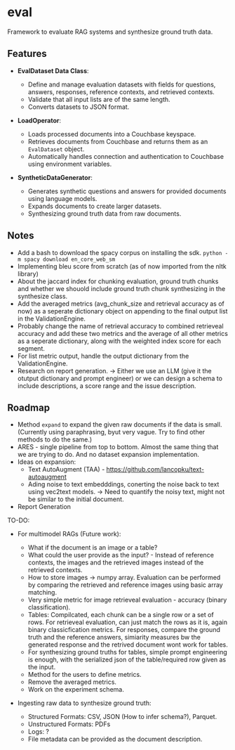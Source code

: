 # eval
Framework to evaluate RAG systems and synthesize ground truth data.

## Features

- **EvalDataset Data Class**: 
  - Define and manage evaluation datasets with fields for questions, answers, responses, reference contexts, and retrieved contexts.
  - Validate that all input lists are of the same length.
  - Converts datasets to JSON format.

- **LoadOperator**:
  - Loads processed documents into a Couchbase keyspace.
  - Retrieves documents from Couchbase and returns them as an `EvalDataset` object.
  - Automatically handles connection and authentication to Couchbase using environment variables.

- **SyntheticDataGenerator**:
  - Generates synthetic questions and answers for provided documents using language models.
  - Expands documents to create larger datasets.
  - Synthesizing ground truth data from raw documents.

## Notes

- Add a bash to download the spacy corpus on installing the sdk. ``python -m spacy download en_core_web_sm``
- Implementing bleu score from scratch (as of now imported from the nltk library)
- About the jaccard index for chunking evaluation, ground truth chunks and whether we shouold include ground truth chunk synthesizing in the synthesize class.
- Add the averaged metrics (avg_chunk_size and retrieval accuracy as of now) as a seperate dictionary object on appending to the final output list in the ValidationEngine. 
- Probably change the name of retrieval accuracy to combined retrieveal accuracy and add these two metrics and the average of all other metrics as a seperate dictionary, along with the weighted index score for each segment.
- For list metric output, handle the output dictionary from the ValidationEngine.
- Research on report generation. -> Either we use an LLM (give it the otutput dictionary and prompt engineer) or we can design a schema to include descriptions, a score range and the issue description.


## Roadmap

- Method `expand` to expand the given raw documents if the data is small. (Currently using paraphrasing, byut very vague. Try to find other methods to do the same.)
- ARES - single pipeline from top to bottom. Almost the same thing that we are trying to do. And no dataset expansion implementation.
- Ideas on expansion:
    - Text AutoAugment (TAA) - https://github.com/lancopku/text-autoaugment
    - Ading noise to text embedddings, conerting the noise back to text using vec2text models. -> Need to quantify the noisy text, might not be similar to the initial document.
- Report Generation

TO-DO:

- For multimodel RAGs (Future work):
    - What if the document is an image or a table? 
    - What could the user provide as the input? - Instead of reference contexts, the images and the retrieved images instead of the retrieved contexts.
    - How to store images -> numpy array. Evaluation can be performed by comparing the retrieved and reference images using basic array matching. 
    - Very simple metric for image retrieveal evaluation - accuracy (binary classification).
    - Tables: Compilcated, each chunk can be a single row or a set of rows. For retrieveal evaluation, can just match the rows as it is, again binary classicfication metrics. For responses, compare the ground truth and the reference answers, simiarity measures bw the generated response and the retrived document wont work for tables.
    - For synthesizing ground truths for tables, simple prompt engineering is enough, with the serialized json of the table/required row given as the input.
    - Method for the users to define metrics.
    - Remove the averaged metrics.
    - Work on the experiment schema.


- Ingesting raw data to synthesize ground truth:
    - Structured Formats: CSV, JSON (How to infer schema?), Parquet.
    - Unstructured Formats: PDFs
    - Logs: ?
    - File metadata can be provided as the document description.